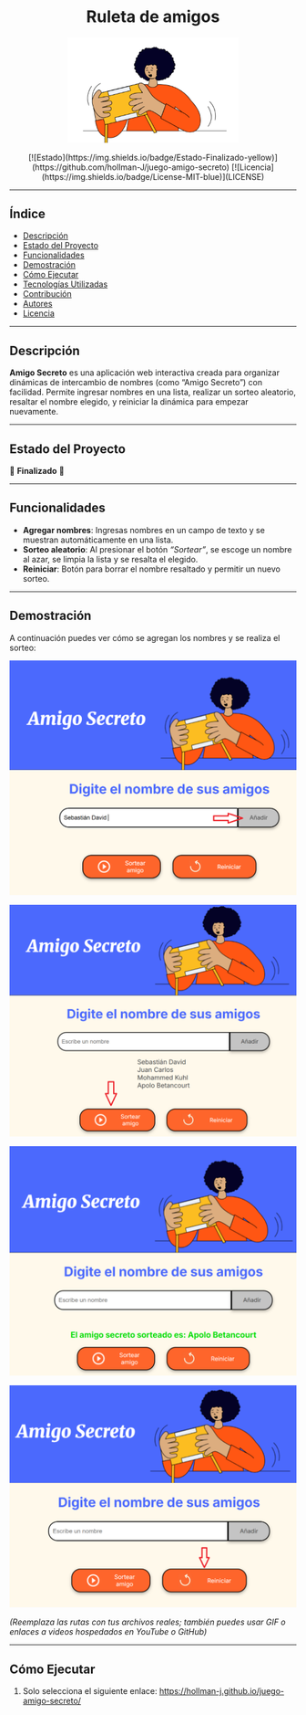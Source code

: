 <h1 align="center">Ruleta de amigos</h1>

<p align="center">
  <img src="./assets/amigo-secreto.png" alt="Portada del proyecto Amigo Secreto" width="300"/>
</p>

<p align="center">
  [![Estado](https://img.shields.io/badge/Estado-Finalizado-yellow)](https://github.com/hollman-J/juego-amigo-secreto)
  [![Licencia](https://img.shields.io/badge/License-MIT-blue)](LICENSE)
</p>

---

## Índice

- [Descripción](#descripción)  
- [Estado del Proyecto](#estado-del-proyecto)  
- [Funcionalidades](#funcionalidades)  
- [Demostración](#demostración)  
- [Cómo Ejecutar](#cómo-ejecutar)  
- [Tecnologías Utilizadas](#tecnologías-utilizadas)  
- [Contribución](#contribución)  
- [Autores](#autores)  
- [Licencia](#licencia)

---

## Descripción

**Amigo Secreto** es una aplicación web interactiva creada para organizar dinámicas de intercambio de nombres (como “Amigo Secreto”) con facilidad. Permite ingresar nombres en una lista, realizar un sorteo aleatorio, resaltar el nombre elegido, y reiniciar la dinámica para empezar nuevamente.

---

## Estado del Proyecto

🚧 **Finalizado** 🚧

---

## Funcionalidades

- **Agregar nombres**: Ingresas nombres en un campo de texto y se muestran automáticamente en una lista.
- **Sorteo aleatorio**: Al presionar el botón *“Sortear”*, se escoge un nombre al azar, se limpia la lista y se resalta el elegido.
- **Reiniciar**: Botón para borrar el nombre resaltado y permitir un nuevo sorteo.

---

## Demostración

A continuación puedes ver cómo se agregan los nombres y se realiza el sorteo:

<p align="center">
  <img src="./assets/agregarAmigos.png" alt="Agregar nombres y visualizar lista">
</p>

<p align="center">
  <img src="./assets/sortearAmigo.png" alt="Sortear amigo">
</p>

<p align="center">
  <img src="./assets/amigoSorteado.png" alt="Amigo sorteado visualización">
</p>

<p align="center">
  <img src="./assets/reiniciar.png" alt="reiniciar">
</p>

*(Reemplaza las rutas con tus archivos reales; también puedes usar GIF o enlaces a videos hospedados en YouTube o GitHub)*

---

## Cómo Ejecutar

1. Solo selecciona el siguiente enlace:
    https://hollman-j.github.io/juego-amigo-secreto/
